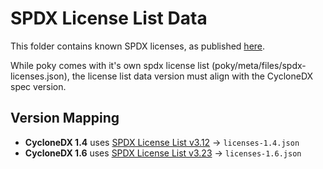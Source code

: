 # SPDX License List Data

This folder contains known SPDX licenses, as published [here](https://github.com/spdx/license-list-data).

While poky comes with it's own spdx license list (poky/meta/files/spdx-licenses.json),
the license list data version must align with the CycloneDX spec version.

## Version Mapping

- **CycloneDX 1.4** uses [SPDX License List v3.12](https://github.com/CycloneDX/specification/blob/1.4/schema/spdx.schema.json#L4) → `licenses-1.4.json`
- **CycloneDX 1.6** uses [SPDX License List v3.23](https://github.com/CycloneDX/specification/blob/1.6/schema/spdx.schema.json#L4) → `licenses-1.6.json`


